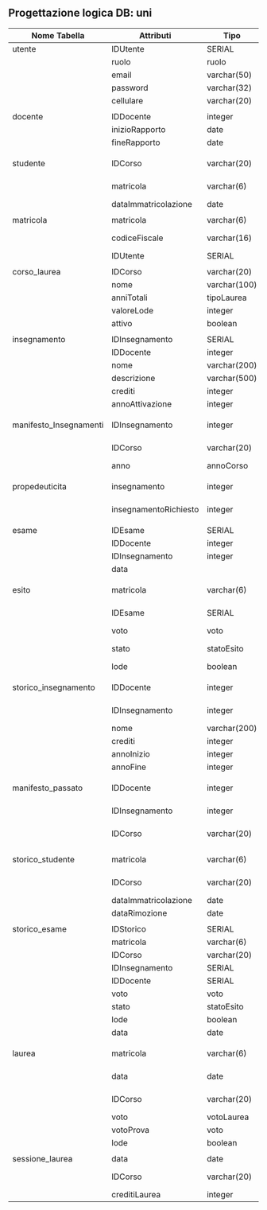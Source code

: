 ## Progettazione logica DB: uni
| Nome Tabella           | Attributi             | Tipo         | Chiave  | Vincoli         | Default   |
| ---------------------- | --------------------- | ------------ | ------- | --------------- | --------- |
| utente                 | IDUtente              | SERIAL       | PK      |                 |           |
|                        | ruolo                 | ruolo        |         | NOTNULL         |           |
|                        | email                 | varchar(50)  |         | NOTNULL         |           |
|                        | password              | varchar(32)  |         | NOTNULL         |           |
|                        | cellulare             | varchar(20)  |         | NOTNULL         |           |
|                        |                       |              |         |                 |           |
| docente                | IDDocente             | integer      | PK, FK  |                 |           |
|                        | inizioRapporto        | date         |         | NOTNULL         |           |
|                        | fineRapporto          | date         |         |                 | NULL      |
|                        |                       |              |         |                 |           |
| studente               | IDCorso               | varchar(20)  | PPK, FK |                 |           |
|                        | matricola             | varchar(6)   | PPK, FK |                 |           |
|                        | dataImmatricolazione  | date         |         | NOTNULL         |           |
|                        |                       |              |         |                 |           |
| matricola              | matricola             | varchar(6)   | PK      |                 |           |
|                        | codiceFiscale         | varchar(16)  |         | NOTNULL, UNIQUE |           |
|                        | IDUtente              | SERIAL       | FK      |                 |           |
|                        |                       |              |         |                 |           |
| corso_laurea           | IDCorso               | varchar(20)  | PK      |                 |           |
|                        | nome                  | varchar(100) |         | NOTNULL         |           |
|                        | anniTotali            | tipoLaurea   |         | NOTNULL         |           |
|                        | valoreLode            | integer      |         | NOTNULL         |           |
|                        | attivo                | boolean      |         | NOTNULL         | True      |
|                        |                       |              |         |                 |           |
| insegnamento           | IDInsegnamento        | SERIAL       | PK      |                 |           |
|                        | IDDocente             | integer      | FK      |                 | NULL      |
|                        | nome                  | varchar(200) |         | NOTNULL         |           |
|                        | descrizione           | varchar(500) |         |                 |           |
|                        | crediti               | integer      |         | NOTNULL         |           |
|                        | annoAttivazione       | integer      |         | NOTNULL         |           |
|                        |                       |              |         |                 |           |
| manifesto_Insegnamenti | IDInsegnamento        | integer      | PPK, FK |                 |           |
|                        | IDCorso               | varchar(20)  | PPK, FK |                 |           |
|                        | anno                  | annoCorso    |         | NOTNULL         |           |
|                        |                       |              |         |                 |           |
| propedeuticita         | insegnamento          | integer      | PPK, FK |                 |           |
|                        | insegnamentoRichiesto | integer      | PPK, FK |                 |           |
|                        |                       |              |         |                 |           |
| esame                  | IDEsame               | SERIAL       | PK      |                 |           |
|                        | IDDocente             | integer      | FK      |                 |           |
|                        | IDInsegnamento        | integer      | FK      |                 |           |
|                        | data                  |              |         | NOTNULL         |           |
|                        |                       |              |         |                 |           |
| esito                  | matricola             | varchar(6)   | PPK, FK |                 |           |
|                        | IDEsame               | SERIAL       | PPK, FK |                 |           |
|                        | voto                  | voto         |         |                 | NULL      |
|                        | stato                 | statoEsito   |         |                 | In attesa |
|                        | lode                  | boolean      |         |                 | NULL      |
|                        |                       |              |         |                 |           |
| storico_insegnamento   | IDDocente             | integer      | PPK, FK |                 |           |
|                        | IDInsegnamento        | integer      | PPK, FK |                 |           |
|                        | nome                  | varchar(200) |         | NOTNULL         |           |
|                        | crediti               | integer      |         | NOTNULL         |           |
|                        | annoInizio            | integer      |         | NOTNULL         |           |
|                        | annoFine              | integer      |         | NOTNULL         |           |
|                        |                       |              |         |                 |           |
| manifesto_passato      | IDDocente             | integer      | PPK, FK |                 |           |
|                        | IDInsegnamento        | integer      | PPK, FK |                 |           |
|                        | IDCorso               | varchar(20)  | PPK, FK |                 |           |
|                        |                       |              |         |                 |           |
| storico_studente       | matricola             | varchar(6)   | PPK, FK |                 |           |
|                        | IDCorso               | varchar(20)  | PPK, FK |                 |           |
|                        | dataImmatricolazione  | date         |         | NOTNULL         |           |
|                        | dataRimozione         | date         |         | NOTNULL         |           |
|                        |                       |              |         |                 |           |
| storico_esame          | IDStorico             | SERIAL       | PK      |                 |           |
|                        | matricola             | varchar(6)   | FK      |                 |           |
|                        | IDCorso               | varchar(20)  | FK      |                 |           |
|                        | IDInsegnamento        | SERIAL       | FK      |                 |           |
|                        | IDDocente             | SERIAL       | FK      |                 |           |
|                        | voto                  | voto         |         |                 |           |
|                        | stato                 | statoEsito   |         | NOTNULL         |           |
|                        | lode                  | boolean      |         |                 |           |
|                        | data                  | date         |         | NOTNULL         |           |
|                        |                       |              |         |                 |           |
| laurea                 | matricola             | varchar(6)   | PPK, FK |                 |           |
|                        | data                  | date         | PPK, FK |                 |           |
|                        | IDCorso               | varchar(20)  | PPK, FK |                 |           |
|                        | voto                  | votoLaurea   |         | NOTNULL         |           |
|                        | votoProva             | voto         |         | NOTNULL         |           |
|                        | lode                  | boolean      |         |                 | NULL      |
|                        |                       |              |         |                 |           |
| sessione_laurea        | data                  | date         | PPK     |                 |           |
|                        | IDCorso               | varchar(20)  | PPK, FK |                 |           |
|                        | creditiLaurea         | integer      |         | NOTNULL         |           |